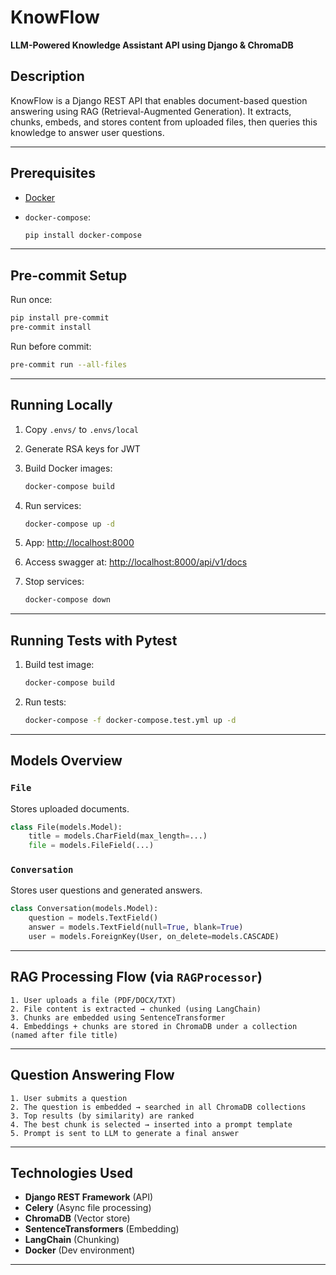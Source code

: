 
# KnowFlow

**LLM-Powered Knowledge Assistant API using Django & ChromaDB**

## Description

KnowFlow is a Django REST API that enables document-based question answering using RAG (Retrieval-Augmented Generation). It extracts, chunks, embeds, and stores content from uploaded files, then queries this knowledge to answer user questions.

---

## Prerequisites

* [Docker](https://docs.docker.com/get-docker/)
* `docker-compose`:

  ```bash
  pip install docker-compose
  ```

---

## Pre-commit Setup

Run once:

```bash
pip install pre-commit
pre-commit install
```

Run before commit:

```bash
pre-commit run --all-files
```

---

## Running Locally

1. Copy `.envs/` to `.envs/local`
2. Generate RSA keys for JWT
3. Build Docker images:

   ```bash
   docker-compose build
   ```
4. Run services:

   ```bash
   docker-compose up -d
   ```
5. App: [http://localhost:8000](http://localhost:8000)
6. Access swagger at: [http://localhost:8000/api/v1/docs](http://localhost:8000/api/v1/docs)
6. Stop services:

   ```bash
   docker-compose down
   ```

---

## Running Tests with Pytest

1. Build test image:

   ```bash
   docker-compose build
   ```
2. Run tests:

   ```bash
   docker-compose -f docker-compose.test.yml up -d
   ```

---

## Models Overview

### `File`

Stores uploaded documents.

```python
class File(models.Model):
    title = models.CharField(max_length=...)
    file = models.FileField(...)
```

### `Conversation`

Stores user questions and generated answers.

```python
class Conversation(models.Model):
    question = models.TextField()
    answer = models.TextField(null=True, blank=True)
    user = models.ForeignKey(User, on_delete=models.CASCADE)
```

---

## RAG Processing Flow (via `RAGProcessor`)

```text
1. User uploads a file (PDF/DOCX/TXT)
2. File content is extracted → chunked (using LangChain)
3. Chunks are embedded using SentenceTransformer
4. Embeddings + chunks are stored in ChromaDB under a collection (named after file title)
```

---

## Question Answering Flow

```text
1. User submits a question
2. The question is embedded → searched in all ChromaDB collections
3. Top results (by similarity) are ranked
4. The best chunk is selected → inserted into a prompt template
5. Prompt is sent to LLM to generate a final answer
```

---

## Technologies Used

* **Django REST Framework** (API)
* **Celery** (Async file processing)
* **ChromaDB** (Vector store)
* **SentenceTransformers** (Embedding)
* **LangChain** (Chunking)
* **Docker** (Dev environment)

---
